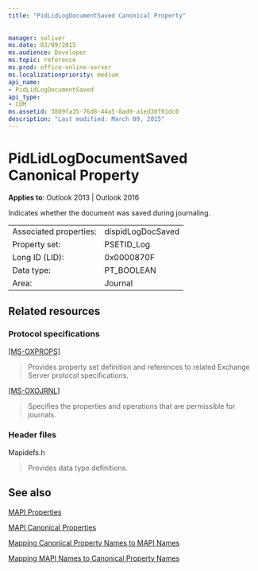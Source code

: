```yaml
---
title: "PidLidLogDocumentSaved Canonical Property"
 
 
manager: soliver
ms.date: 03/09/2015
ms.audience: Developer
ms.topic: reference
ms.prod: office-online-server
ms.localizationpriority: medium
api_name:
- PidLidLogDocumentSaved
api_type:
- COM
ms.assetid: 3809fa35-76d8-44a5-8ad9-a1ed30f91dc0
description: "Last modified: March 09, 2015"
---
```


# PidLidLogDocumentSaved Canonical Property

  
  
**Applies to**: Outlook 2013 | Outlook 2016 
  
Indicates whether the document was saved during journaling.
  
|||
|:-----|:-----|
|Associated properties:  <br/> |dispidLogDocSaved  <br/> |
|Property set:  <br/> |PSETID_Log  <br/> |
|Long ID (LID):  <br/> |0x0000870F  <br/> |
|Data type:  <br/> |PT_BOOLEAN  <br/> |
|Area:  <br/> |Journal  <br/> |
   
## Related resources

### Protocol specifications

[[MS-OXPROPS]](https://msdn.microsoft.com/library/f6ab1613-aefe-447d-a49c-18217230b148%28Office.15%29.aspx)
  
> Provides property set definition and references to related Exchange Server protocol specifications.
    
[[MS-OXOJRNL]](https://msdn.microsoft.com/library/2aa04fd2-0f36-4ce4-9178-c0fc70aa8d43%28Office.15%29.aspx)
  
> Specifies the properties and operations that are permissible for journals.
    
### Header files

Mapidefs.h
  
> Provides data type definitions.
    
## See also



[MAPI Properties](mapi-properties.md)
  
[MAPI Canonical Properties](mapi-canonical-properties.md)
  
[Mapping Canonical Property Names to MAPI Names](mapping-canonical-property-names-to-mapi-names.md)
  
[Mapping MAPI Names to Canonical Property Names](mapping-mapi-names-to-canonical-property-names.md)

